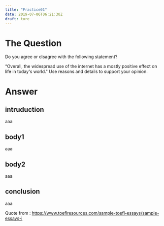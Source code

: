 ```yaml
---
title: "Practice01"
date: 2019-07-06T06:21:30Z
draft: ture
---
```


# The Question
Do you agree or disagree with the following statement?

“Overall, the widespread use of the internet has a mostly positive effect on life in today's world." Use reasons and details to support your opinion.

# Answer
## intruduction
aaa
## body1
aaa
## body2
aaa
## conclusion
aaa

Quote from :
https://www.toeflresources.com/sample-toefl-essays/sample-essays-i